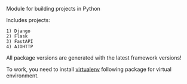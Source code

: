 Module for building projects in Python

Includes projects:
```
1) Django
2) Flask
3) FastAPI
4) AIOHTTP
```

All package versions are generated with the latest framework versions!

To work, you need to install
[virtualenv](https://pypi.org/project/virtualenv/) following package for virtual environment.
